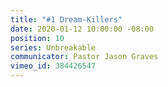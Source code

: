 ```yaml
---
title: "#1 Dream-Killers"
date: 2020-01-12 10:00:00 -08:00
position: 10
series: Unbreakable
communicator: Pastor Jason Graves
vimeo_id: 384426547
---
```


